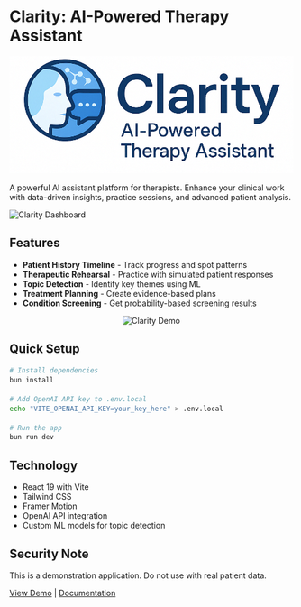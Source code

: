 # Clarity: AI-Powered Therapy Assistant

![Clarity Banner](clarity_logo.png)

A powerful AI assistant platform for therapists. Enhance your clinical work with data-driven insights, practice sessions, and advanced patient analysis.

![Clarity Dashboard](docs/images/clarity-dashboard.jpg)

## Features

- **Patient History Timeline** - Track progress and spot patterns
- **Therapeutic Rehearsal** - Practice with simulated patient responses
- **Topic Detection** - Identify key themes using ML
- **Treatment Planning** - Create evidence-based plans 
- **Condition Screening** - Get probability-based screening results

<p align="center">
  <img src="clarity.gif" alt="Clarity Demo" width="600px">
</p>

## Quick Setup

```bash
# Install dependencies
bun install

# Add OpenAI API key to .env.local
echo "VITE_OPENAI_API_KEY=your_key_here" > .env.local

# Run the app
bun run dev
```

## Technology

- React 19 with Vite
- Tailwind CSS
- Framer Motion
- OpenAI API integration
- Custom ML models for topic detection

## Security Note

This is a demonstration application. Do not use with real patient data.

[View Demo](https://your-demo-url.com) | [Documentation](docs/README.md)
